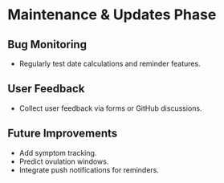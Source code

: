 # Maintenance & Updates Phase

## Bug Monitoring
- Regularly test date calculations and reminder features.

## User Feedback
- Collect user feedback via forms or GitHub discussions.

## Future Improvements
- Add symptom tracking.
- Predict ovulation windows.
- Integrate push notifications for reminders.
